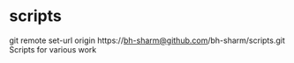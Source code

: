 # scripts
git remote set-url origin https://bh-sharm@github.com/bh-sharm/scripts.git
Scripts for various work
